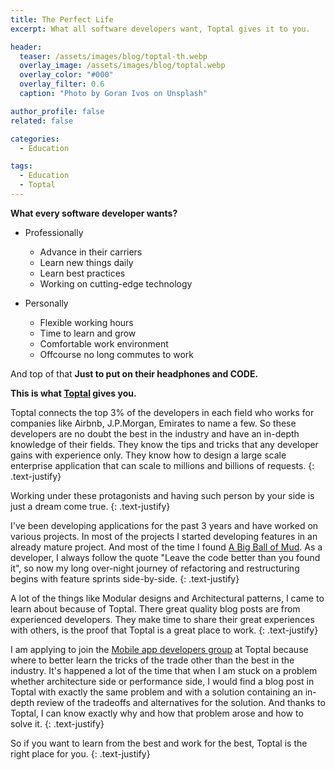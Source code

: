 ```yaml
---
title: The Perfect Life
excerpt: What all software developers want, Toptal gives it to you.

header:
  teaser: /assets/images/blog/toptal-th.webp
  overlay_image: /assets/images/blog/toptal.webp
  overlay_color: "#000"
  overlay_filter: 0.6
  caption: "Photo by Goran Ivos on Unsplash"

author_profile: false
related: false

categories:
  - Education

tags:
  - Education
  - Toptal
---
```


**What every software developer wants?**

* Professionally
  * Advance in their carriers
  * Learn new things daily
  * Learn best practices
  * Working on cutting-edge technology

* Personally
  * Flexible working hours
  * Time to learn and grow
  * Comfortable work environment
  * Offcourse no long commutes to work

And top of that **Just to put on their headphones and CODE.**

**This is what [Toptal](https://www.toptal.com/) gives you.**

Toptal connects the top 3% of the developers in each field who works for companies like Airbnb, J.P.Morgan, Emirates to name a few. So these developers are no doubt the best in the industry and have an in-depth knowledge of their fields. They know the tips and tricks that any developer gains with experience only. They know how to design a large scale enterprise application that can scale to millions and billions of requests.
{: .text-justify}

Working under these protagonists and having such person by your side is just a dream come true.
{: .text-justify}

I've been developing applications for the past 3 years and have worked on various projects. In most of the projects I started developing features in an already mature project. And most of the time I found [A Big Ball of Mud](https://www.toptal.com/software/creating-modular-code-with-no-dependencies). As a developer, I always follow the quote "Leave the code better than you found it", so now my long over-night journey of refactoring and restructuring begins with feature sprints side-by-side.
{: .text-justify}

A lot of the things like Modular designs and Architectural patterns, I came to learn about because of Toptal. There great quality blog posts are from experienced developers. They make time to share their great experiences with others, is the proof that Toptal is a great place to work.
{: .text-justify}

I am applying to join the [Mobile app developers group](https://www.toptal.com/app) at Toptal because where to better learn the tricks of the trade other than the best in the industry. It's happened a lot of the time that when I am stuck on a problem whether architecture side or performance side, I would find a blog post in Toptal with exactly the same problem and with a solution containing an in-depth review of the tradeoffs and alternatives for the solution. And thanks to Toptal, I can know exactly why and how that problem arose and how to solve it.
{: .text-justify}

So if you want to learn from the best and work for the best, Toptal is the right place for you.
{: .text-justify}